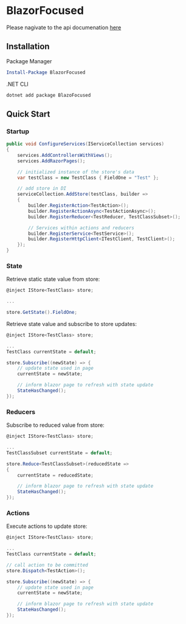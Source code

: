 # BlazorFocused

Please nagivate to the api documenation [here](/api/index.html)

## Installation

Package Manager

```powershell
Install-Package BlazorFocused
```

.NET CLI

```powershell
dotnet add package BlazoFocused
```

## Quick Start

### Startup

```csharp
public void ConfigureServices(IServiceCollection services)
{
    services.AddControllersWithViews();
    services.AddRazorPages();

    // initialized instance of the store's data
    var testClass = new TestClass { FieldOne = "Test" };

    // add store in DI
    serviceCollection.AddStore(testClass, builder =>
    {
        builder.RegisterAction<TestAction>();
        builder.RegisterActionAsync<TestActionAsync>();
        builder.RegisterReducer<TestReducer, TestClassSubset>();

        // Services within actions and reducers
        builder.RegisterService<TestService>();
        builder.RegisterHttpClient<ITestClient, TestClient>();
    });
}
```

### State

Retrieve static state value from store:

```csharp
@inject IStore<TestClass> store;

...

store.GetState().FieldOne;

```

Retrieve state value and subscribe to store updates:

```csharp
@inject IStore<TestClass> store;

...
TestClass currentState = default;

store.Subscribe((newState) => {
    // update state used in page
    currentState = newState;

    // inform blazor page to refresh with state update
    StateHasChanged();
});

```

### Reducers

Subscribe to reduced value from store:

```csharp
@inject IStore<TestClass> store;

...
TestClassSubset currentState = default;

store.Reduce<TestClassSubset>(reducedState =>
{
    currentState = reducedState;

    // inform blazor page to refresh with state update
    StateHasChanged();
});
```

### Actions

Execute actions to update store:

```csharp
@inject IStore<TestClass> store;

...
TestClass currentState = default;

// call action to be committed
store.Dispatch<TestAction>();

store.Subscribe((newState) => {
    // update state used in page
    currentState = newState;

    // inform blazor page to refresh with state update
    StateHasChanged();
});

```
